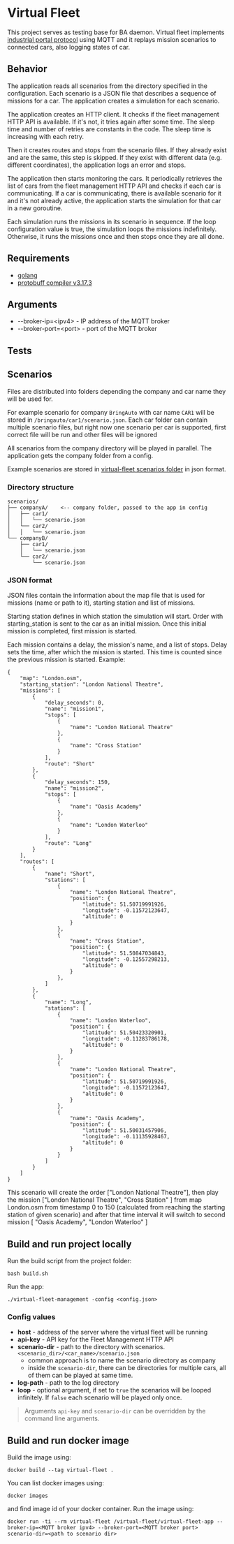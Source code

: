 # Virtual Fleet

This project serves as testing base for BA daemon. Virtual fleet
implements [industrial portal protocol](https://docs.google.com/document/d/1sjIE4_c9NrQCpUvlgOwejVMWf6U-QSh_9qobpMqOIRU/edit)
using MQTT and it replays mission scenarios to connected cars, also logging states of car.

## Behavior

The application reads all scenarios from the directory specified in the configuration.
Each scenario is a JSON file that describes a sequence of missions for a car.
The application creates a simulation for each scenario.

The application creates an HTTP client. It checks if the fleet management HTTP API is available. 
If it's not, it tries again after some time. The sleep time and number of retries are constants in the code. The sleep time is increasing with each retry.

Then it creates routes and stops from the scenario files. If they already exist and are the same, this step is skipped.
If they exist with different data (e.g. different coordinates), the application logs an error and stops.

The application then starts monitoring the cars. 
It periodically retrieves the list of cars from the fleet management HTTP API and checks if each car is communicating.
If a car is communicating, there is available scenario for it and it's not already active, the application starts the simulation for that car in a new goroutine.

Each simulation runs the missions in its scenario in sequence.
If the loop configuration value is true, the simulation loops the missions indefinitely.
Otherwise, it runs the missions once and then stops once they are all done.

## Requirements

- [golang](https://golang.org/)
- [protobuff compiler v3.17.3](https://github.com/protocolbuffers/protobuf/releases/tag/v3.17.3)

## Arguments

- --broker-ip=\<ipv4> - IP address of the MQTT broker
- --broker-port=\<port> - port of the MQTT broker

## Tests

## Scenarios

Files are distributed into folders depending the company and car name they will be used for.

For example scenario for company `BringAuto` with car name `CAR1` will be stored in `/bringauto/car1/scenario.json`.
Each car folder can contain multiple scenario files, but right now one scenario per car is supported, first correct file
will be run and other files will be ignored

All scenarios from the company directory will be played in parallel. The application gets the company folder from a
config.

Example scenarios are stored in [virtual-fleet scenarios folder](resources/scenarios/) in json format.

### Directory structure

```
scenarios/
├── companyA/    <-- company folder, passed to the app in config
│   ├── car1/
│   │   └── scenario.json
│   └── car2/
│   │   └── scenario.json
└── companyB/
    ├── car1/
    │   └── scenario.json
    └── car2/
        └── scenario.json
```

### JSON format

JSON files contain the information about the map file that is used for missions (name or path to it), starting station
and list of missions.

Starting station defines in which station the simulation will start.
Order with starting_station is sent to the car as an initial mission. Once this initial mission is completed, first
mission is started.

Each mission contains a delay, the mission's name, and a list of stops.
Delay sets the time, after which the mission is started. This time is counted since the previous mission is started.
Example:

```
{
    "map": "London.osm",
    "starting_station": "London National Theatre",
    "missions": [
        {
            "delay_seconds": 0,
            "name": "mission1",
            "stops": [
                {
                    "name": "London National Theatre"
                },
                {
                    "name": "Cross Station"
                }
            ],
            "route": "Short"
        },
        {
            "delay_seconds": 150,
            "name": "mission2",
            "stops": [
                {
                    "name": "Oasis Academy"
                },
                {
                    "name": "London Waterloo"
                }
            ],
            "route": "Long"
        }
    ],
    "routes": [
        {
            "name": "Short",
            "stations": [
                {
                    "name": "London National Theatre",
                    "position": {
                        "latitude": 51.50719991926,
                        "longitude": -0.11572123647,
                        "altitude": 0
                    }
                },
                {
                    "name": "Cross Station",
                    "position": {
                        "latitude": 51.50847034843,
                        "longitude": -0.12557298213,
                        "altitude": 0
                    }
                },
            ]
        },
        {
            "name": "Long",
            "stations": [
                {
                    "name": "London Waterloo",
                    "position": {
                        "latitude": 51.50423320901,
                        "longitude": -0.11283786178,
                        "altitude": 0
                    }
                },
                {
                    "name": "London National Theatre",
                    "position": {
                        "latitude": 51.50719991926,
                        "longitude": -0.11572123647,
                        "altitude": 0
                    }
                },
                {
                    "name": "Oasis Academy",
                    "position": {
                        "latitude": 51.50031457906,
                        "longitude": -0.11135928467,
                        "altitude": 0
                    }
                }
            ]
        }
    ]
}
```

This scenario will create the order ["London National Theatre"], then play the
mission ["London National Theatre", "Cross Station" ] from map London.osm from timestamp 0 to 150 (calculated from
reaching the starting station of given scenario)
and after that time interval it will switch to second mission  [ "Oasis Academy", "London Waterloo" ]

## Build and run project locally

Run the build script from the project folder:

```
bash build.sh
```

Run the app:

```
./virtual-fleet-management -config <config.json>
```

### Config values

* **host** - address of the server where the virtual fleet will be running
* **api-key** - API key for the Fleet Management HTTP API
* **scenario-dir** - path to the directory with scenarios. `<scenario_dir>/<car_name>/scenario.json`
    * common approach is to name the scenario directory as company
    * inside the `scenario-dir`, there can be directories for multiple cars, all of them can be played at same time.
* **log-path** - path to the log directory
* **loop** - optional argument, if set to `true` the scenarios will be looped infinitely. If `false` each scenario will
  be played only once.

> Arguments `api-key` and `scenario-dir` can be overridden by the command line arguments.

## Build and run docker image

Build the image using:

```
docker build --tag virtual-fleet .
```

You can list docker images using:

```
docker images
```

and find image id of your docker container. Run the image using:

```
docker run -ti --rm virtual-fleet /virtual-fleet/virtual-fleet-app --broker-ip=<MQTT broker ipv4> --broker-port=<MQTT broker port> scenario-dir=<path to scenario dir>
```

